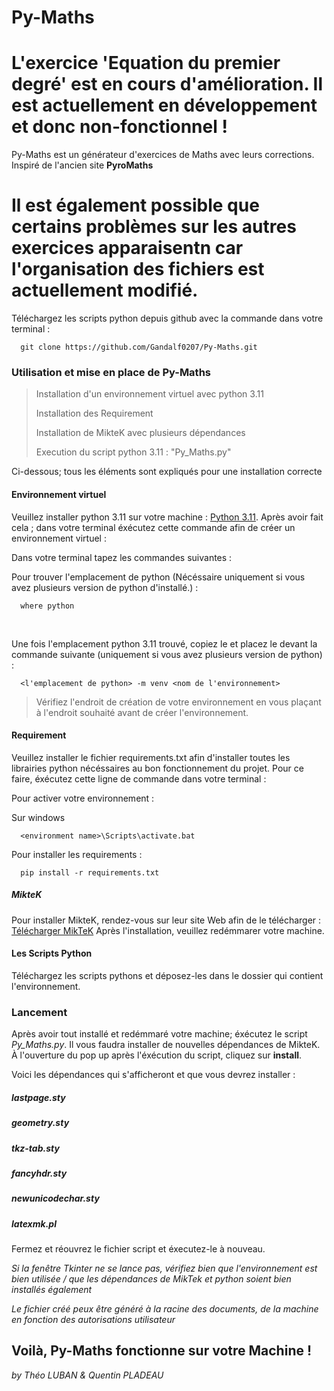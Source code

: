 # Py-Maths


# L'exercice 'Equation du premier degré' est en cours d'amélioration. Il est actuellement en développement et donc non-fonctionnel !
Py-Maths est un générateur d'exercices de Maths avec leurs corrections. Inspiré de l'ancien site **PyroMaths**


# Il est également possible que certains problèmes sur les autres exercices apparaisentn car l'organisation des fichiers est actuellement modifié.

Téléchargez les scripts python depuis github avec la commande dans votre terminal  : 

      git clone https://github.com/Gandalf0207/Py-Maths.git

### Utilisation et mise en place de Py-Maths
>Installation d'un environnement virtuel avec python 3.11 
>
>Installation des Requirement
> 
>Installation de MikteK avec plusieurs dépendances
>
>Execution du script python 3.11 : "Py_Maths.py"

Ci-dessous; tous les éléments sont expliqués pour une installation correcte


#### Environnement virtuel

Veuillez installer python 3.11 sur votre machine : [Python 3.11](https://www.python.org/downloads/release/python-3110/). Après avoir fait cela ; dans votre terminal éxécutez cette commande afin de créer un environnement virtuel : 

Dans votre terminal tapez les commandes suivantes : 

Pour trouver l'emplacement de python (Nécéssaire uniquement si vous avez plusieurs version de python d'installé.) : 

      where python
<br>

Une fois l'emplacement python 3.11 trouvé, copiez le et placez le devant la commande suivante (uniquement si vous avez plusieurs version de python) : 

      <l'emplacement de python> -m venv <nom de l'environnement>

> Vérifiez l'endroit de création de votre environnement en vous plaçant à l'endroit souhaité avant de créer l'environnement.


#### Requirement
Veuillez installer le fichier requirements.txt afin d'installer toutes les librairies python nécéssaires au bon fonctionnement du projet.
Pour ce faire, éxécutez cette ligne de commande dans votre terminal : 

Pour activer votre environnement : 


Sur windows

      <environment name>\Scripts\activate.bat 

Pour installer les requirements : 

      pip install -r requirements.txt


##### MikteK
Pour installer MikteK, rendez-vous sur leur site Web afin de le télécharger : [Télécharger MikTeK](https://miktex.org/download)
Après l'installation, veuillez redémmarer votre machine.




#### Les Scripts Python
Téléchargez les scripts pythons et déposez-les dans le dossier qui contient l'environnement.


### Lancement
Après avoir tout installé et redémmaré votre machine; éxécutez le script *Py_Maths.py*. Il vous faudra installer de nouvelles dépendances de MikteK. À l'ouverture du pop up après l'éxécution du script, cliquez sur **install**.

Voici les dépendances qui s'afficheront et que vous devrez installer : 

##### lastpage.sty
##### geometry.sty
##### tkz-tab.sty
##### fancyhdr.sty
##### newunicodechar.sty
##### latexmk.pl

Fermez et réouvrez le fichier script et éxecutez-le à nouveau.


*Si la fenêtre Tkinter ne se lance pas, vérifiez bien que l'environnement est bien utilisée / que les dépendances de MikTek et python soient bien installés également*

*Le fichier créé peux être généré à la racine des documents, de la machine en fonction des autorisations utilisateur*

## Voilà, Py-Maths fonctionne sur votre Machine ! 


*by Théo LUBAN & Quentin PLADEAU*
